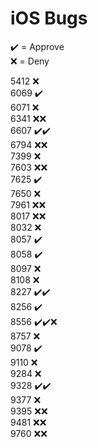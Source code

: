# iOS Bugs

✔️ = Approve  
❌ = Deny

5412 ❌  
6069 ✔️  
6071 ❌  
6341 ❌❌  
6607 ✔️✔️  
6794 ❌❌  
7399 ❌  
7603 ❌❌  
7625 ✔️  
7650 ❌  
7961 ❌❌  
8017 ❌❌  
8032 ❌  
8057 ✔️  
8058 ✔️  
8097 ❌  
8108 ❌  
8227 ✔️✔️  
8256 ✔️  
8556 ✔️✔️❌  
8757 ❌  
9078 ✔️  
9110 ❌  
9284 ❌  
9328 ✔️✔️  
9377 ❌  
9395 ❌❌  
9481 ❌❌  
9760 ❌❌
